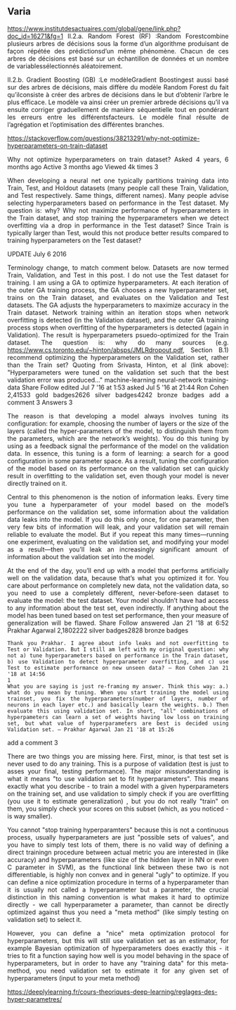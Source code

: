 ## Varia

<style>body {text-align: justify}</style>



https://www.institutdesactuaires.com/global/gene/link.php?doc_id=16271&fg=1 
II.2.a. Random Forest (RF) :Random Forestcombine plusieurs arbres de décisions sous la forme d’un algorithme produisant de façon répétée des prédictionsd’un même phénomène. Chacun de ces arbres de décisions est basé sur un échantillon de données et un nombre de variablessélectionnés aléatoirement.


II.2.b. Gradient Boosting (GB) :Le modèleGradient Boostingest aussi basé sur des arbres de décisions, mais diffère du modèle Random Forest du fait qu’ilconsiste à créer des arbres de décisions dans le but d’obtenir l’arbre le plus efficace. Le modèle va ainsi créer un premier arbrede décisions qu’il va ensuite corriger graduellement de manière séquentielle tout en pondérant les erreurs entre les différentsfacteurs. Le modèle final résulte de l’agrégation et l’optimisation des différentes branches.


https://stackoverflow.com/questions/38213291/why-not-optimize-hyperparameters-on-train-dataset


Why not optimize hyperparameters on train dataset?
Asked 4 years, 6 months ago
Active 3 months ago
Viewed 4k times
3

When developing a neural net one typically partitions training data into Train, Test, and Holdout datasets (many people call these Train, Validation, and Test respectively. Same things, different names). Many people advise selecting hyperparameters based on performance in the Test dataset. My question is: why? Why not maximize performance of hyperparameters in the Train dataset, and stop training the hyperparameters when we detect overfitting via a drop in performance in the Test dataset? Since Train is typically larger than Test, would this not produce better results compared to training hyperparameters on the Test dataset?

UPDATE July 6 2016

Terminology change, to match comment below. Datasets are now termed Train, Validation, and Test in this post. I do not use the Test dataset for training. I am using a GA to optimize hyperparameters. At each iteration of the outer GA training process, the GA chooses a new hyperparameter set, trains on the Train dataset, and evaluates on the Validation and Test datasets. The GA adjusts the hyperparameters to maximize accuracy in the Train dataset. Network training within an iteration stops when network overfitting is detected (in the Validation dataset), and the outer GA training process stops when overfitting of the hyperparameters is detected (again in Validation). The result is hyperparameters psuedo-optimized for the Train dataset. The question is: why do many sources (e.g. https://www.cs.toronto.edu/~hinton/absps/JMLRdropout.pdf, Section B.1) recommend optimizing the hyperparameters on the Validation set, rather than the Train set? Quoting from Srivasta, Hinton, et al (link above): "Hyperparameters were tuned on the validation set such that the best validation error was produced..."
machine-learning
neural-network
training-data
Share
Follow
edited Jul 7 '16 at 1:53
asked Jul 5 '16 at 21:44
Ron Cohen
2,41533 gold badges2626 silver badges4242 bronze badges
add a comment
3 Answers
3

The reason is that developing a model always involves tuning its configuration: for example, choosing the number of layers or the size of the layers (called the hyper-parameters of the model, to distinguish them from the parameters, which are the network’s weights). You do this tuning by using as a feedback signal the performance of the model on the validation data. In essence, this tuning is a form of learning: a search for a good configuration in some parameter space. As a result, tuning the configuration of the model based on its performance on the validation set can quickly result in overfitting to the validation set, even though your model is never directly trained on it.

Central to this phenomenon is the notion of information leaks. Every time you tune a hyperparameter of your model based on the model’s performance on the validation set, some information about the validation data leaks into the model. If you do this only once, for one parameter, then very few bits of information will leak, and your validation set will remain reliable to evaluate the model. But if you repeat this many times—running one experiment, evaluating on the validation set, and modifying your model as a result—then you’ll leak an increasingly significant amount of information about the validation set into the model.

At the end of the day, you’ll end up with a model that performs artificially well on the validation data, because that’s what you optimized it for. You care about performance on completely new data, not the validation data, so you need to use a completely different, never-before-seen dataset to evaluate the model: the test dataset. Your model shouldn’t have had access to any information about the test set, even indirectly. If anything about the model has been tuned based on test set performance, then your measure of generalization will be flawed.
Share
Follow
answered Jan 21 '18 at 6:52
Prakhar Agarwal
2,1802222 silver badges2828 bronze badges

    Thank you Prakhar. I agree about info leaks and not overfitting to Test or Validation. But I still am left with my original question: why not a) tune hyperparameters based on performance in the Train dataset, b) use Validation to detect hyperparameter overfitting, and c) use Test to estimate performance on new unseen data? – Ron Cohen Jan 21 '18 at 14:56
    1
    What you are saying is just re-framing my answer. Think this way: a.) what do you mean by tuning. When you start training the model using trainset, you fix the hyperparameters(number of layers, number of neurons in each layer etc.) and basically learn the weights. b.) Then evaluate this using validation set. In short, "all" combinations of hyperpameters can learn a set of weights having low loss on training set, but what value of hyperparameters are best is decided using Validation set. – Prakhar Agarwal Jan 21 '18 at 15:26 

add a comment
3

There are two things you are missing here. First, minor, is that test set is never used to do any training. This is a purpose of validation (test is just to asses your final, testing performance). The major missunderstanding is what it means "to use validation set to fit hyperparameters". This means exactly what you describe - to train a model with a given hyperparameters on the training set, and use validation to simply check if you are overfitting (you use it to estimate generalization) , but you do not really "train" on them, you simply check your scores on this subset (which, as you noticed - is way smaller).

You cannot "stop training hyperparamters" because this is not a continuous process, usually hyperparameters are just "possible sets of values", and you have to simply test lots of them, there is no valid way of defining a direct trainingn procedure between actual metric you are interested in (like accuracy) and hyperparameters (like size of the hidden layer in NN or even C parameter in SVM), as the functional link between these two is not differentiable, is highly non convex and in general "ugly" to optimize. If you can define a nice optimization procedure in terms of a hyperparameter than it is usually not called a hyperparameter but a parameter, the crucial distinction in this naming convention is what makes it hard to optimize directly - we call hyperparameter a parameter, than cannot be directly optimized against thus you need a "meta method" (like simply testing on validation set) to select it.

However, you can define a "nice" meta optimization protocol for hyperparameters, but this will still use validation set as an estimator, for example Bayesian optimization of hyperparameters does exactly this - it tries to fit a function saying how well is you model behaving in the space of hyperparameters, but in order to have any "training data" for this meta-method, you need validation set to estimate it for any given set of hyperparameters (input to your meta method)


https://deeplylearning.fr/cours-theoriques-deep-learning/reglages-des-hyper-parametres/


